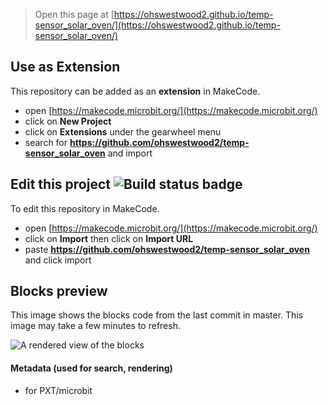 
> Open this page at [https://ohswestwood2.github.io/temp-sensor_solar_oven/](https://ohswestwood2.github.io/temp-sensor_solar_oven/)

## Use as Extension

This repository can be added as an **extension** in MakeCode.

* open [https://makecode.microbit.org/](https://makecode.microbit.org/)
* click on **New Project**
* click on **Extensions** under the gearwheel menu
* search for **https://github.com/ohswestwood2/temp-sensor_solar_oven** and import

## Edit this project ![Build status badge](https://github.com/ohswestwood2/temp-sensor_solar_oven/workflows/MakeCode/badge.svg)

To edit this repository in MakeCode.

* open [https://makecode.microbit.org/](https://makecode.microbit.org/)
* click on **Import** then click on **Import URL**
* paste **https://github.com/ohswestwood2/temp-sensor_solar_oven** and click import

## Blocks preview

This image shows the blocks code from the last commit in master.
This image may take a few minutes to refresh.

![A rendered view of the blocks](https://github.com/ohswestwood2/temp-sensor_solar_oven/raw/master/.github/makecode/blocks.png)

#### Metadata (used for search, rendering)

* for PXT/microbit
<script src="https://makecode.com/gh-pages-embed.js"></script><script>makeCodeRender("{{ site.makecode.home_url }}", "{{ site.github.owner_name }}/{{ site.github.repository_name }}");</script>

